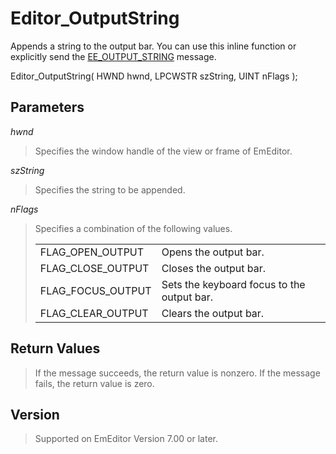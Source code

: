 # Editor\_OutputString

Appends a string to the output bar. You can use this inline function or explicitly send the [EE\_OUTPUT\_STRING](../message/ee_output_string) message.

Editor\_OutputString( HWND hwnd, LPCWSTR szString, UINT nFlags );

## Parameters

_hwnd_

> Specifies the window handle of the view or frame of EmEditor.

_szString_

> Specifies the string to be appended.

_nFlags_

> Specifies a combination of the following values.
>
> |     |     |
> | --- | --- |
> | FLAG\_OPEN\_OUTPUT | Opens the output bar. |
> | FLAG\_CLOSE\_OUTPUT | Closes the output bar. |
> | FLAG\_FOCUS\_OUTPUT | Sets the keyboard focus to the output bar. |
> | FLAG\_CLEAR\_OUTPUT | Clears the output bar. |

## Return Values

> If the message succeeds, the return value is nonzero. If the message fails,
> the return value is zero.

## Version

> Supported on EmEditor Version 7.00 or later.
